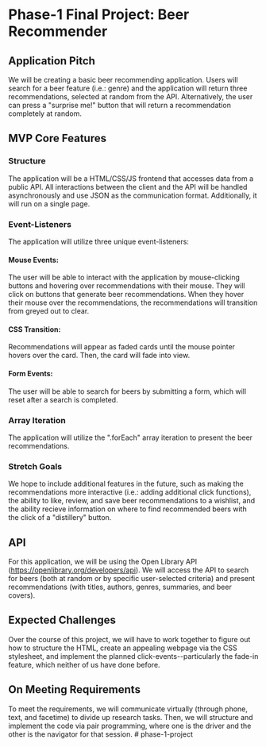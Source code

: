 # Phase-1 Final Project: Beer Recommender

## Application Pitch
We will be creating a basic beer recommending application. Users will search for a beer feature (i.e.: genre) and the application will return three recommendations, selected at random from the API. Alternatively, the user can press a "surprise me!" button that will return a recommendation completely at random. 

## MVP Core Features

### Structure
The application will be a HTML/CSS/JS frontend that accesses data from a public API. All interactions between the client and the API will be handled asynchronously and use JSON as the communication format. Additionally, it will run on a single page. 

### Event-Listeners
The application will utilize three unique event-listeners:

#### Mouse Events: 
The user will be able to interact with the application by mouse-clicking buttons and hovering over recommendations with their mouse. They will click on buttons that generate beer recommendations. When they hover their mouse over the recommendations, the recommendations will transition from greyed out to clear.   

#### CSS Transition: 
Recommendations will appear as faded cards until the mouse pointer hovers over the card. Then, the card will fade into view.

#### Form Events: 
The user will be able to search for beers by submitting a form, which will reset after a search is completed. 

### Array Iteration
The application will utilize the ".forEach" array iteration to present the beer recommendations. 

### Stretch Goals
We hope to include additional features in the future, such as making the recommendations more interactive (i.e.: adding additional click functions), the ability to like, review, and save beer recommendations to a wishlist, and the ability recieve information on where to find  recommended beers with the click of a "distillery" button.

## API
For this application, we will be using the Open Library API (https://openlibrary.org/developers/api). We will access the API to search for beers (both at random or by specific user-selected criteria) and present recommendations (with titles, authors, genres, summaries, and beer covers).

## Expected Challenges
Over the course of this project, we will have to work together to figure out how to structure the HTML, create an appealing webpage via the CSS stylesheet, and implement the planned click-events--particularly the fade-in feature, which neither of us have done before.

## On Meeting Requirements
To meet the requirements, we will communicate virtually (through phone, text, and facetime) to divide up research tasks. Then, we will structure and implement the code via pair programming, where one is the driver and the other is the navigator for that session. # phase-1-project
